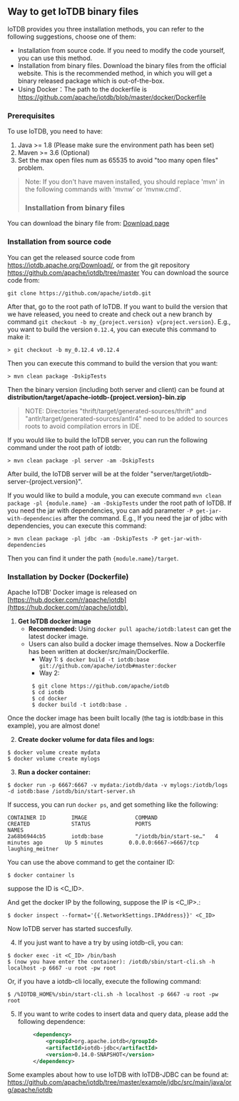 <!--

    Licensed to the Apache Software Foundation (ASF) under one
    or more contributor license agreements.  See the NOTICE file
    distributed with this work for additional information
    regarding copyright ownership.  The ASF licenses this file
    to you under the Apache License, Version 2.0 (the
    "License"); you may not use this file except in compliance
    with the License.  You may obtain a copy of the License at
    
        http://www.apache.org/licenses/LICENSE-2.0
    
    Unless required by applicable law or agreed to in writing,
    software distributed under the License is distributed on an
    "AS IS" BASIS, WITHOUT WARRANTIES OR CONDITIONS OF ANY
    KIND, either express or implied.  See the License for the
    specific language governing permissions and limitations
    under the License.

-->

## Way to get IoTDB binary files

IoTDB provides you three installation methods, you can refer to the following suggestions, choose one of them:

* Installation from source code. If you need to modify the code yourself, you can use this method.
* Installation from binary files. Download the binary files from the official website. This is the recommended method, in which you will get a binary released package which is out-of-the-box.
* Using Docker：The path to the dockerfile is https://github.com/apache/iotdb/blob/master/docker/Dockerfile

### Prerequisites

To use IoTDB, you need to have:

1. Java >= 1.8 (Please make sure the environment path has been set)
2. Maven >= 3.6 (Optional)
3. Set the max open files num as 65535 to avoid "too many open files" problem.

>Note: If you don't have maven installed, you should replace 'mvn' in the following commands with 'mvnw' or 'mvnw.cmd'.
>
>### Installation from  binary files

You can download the binary file from:
[Download page](https://iotdb.apache.org/Download/)

### Installation from source code

You can get the released source code from https://iotdb.apache.org/Download/, or from the git repository https://github.com/apache/iotdb/tree/master
You can download the source code from:

```
git clone https://github.com/apache/iotdb.git
```

After that, go to the root path of IoTDB. If you want to build the version that we have released, you need to create and check out a new branch by command `git checkout -b my_{project.version} v{project.version}`. E.g., you want to build the version `0.12.4`, you can execute this command to make it:

```shell
> git checkout -b my_0.12.4 v0.12.4
```

Then you can execute this command to build the version that you want:

```
> mvn clean package -DskipTests
```

Then the binary version (including both server and client) can be found at **distribution/target/apache-iotdb-{project.version}-bin.zip**

> NOTE: Directories "thrift/target/generated-sources/thrift" and "antlr/target/generated-sources/antlr4" need to be added to sources roots to avoid compilation errors in IDE.

If you would like to build the IoTDB server, you can run the following command under the root path of iotdb:

```
> mvn clean package -pl server -am -DskipTests
```

After build, the IoTDB server will be at the folder "server/target/iotdb-server-{project.version}". 

If you would like to build a module, you can execute command `mvn clean package -pl {module.name} -am -DskipTests` under the root path of IoTDB.
If you need the jar with dependencies, you can add parameter `-P get-jar-with-dependencies` after the command. E.g., If you need the jar of jdbc with dependencies, you can execute this command:

```shell
> mvn clean package -pl jdbc -am -DskipTests -P get-jar-with-dependencies
```

Then you can find it under the path `{module.name}/target`.

### Installation by Docker (Dockerfile)

Apache IoTDB' Docker image is released on [https://hub.docker.com/r/apache/iotdb](https://hub.docker.com/r/apache/iotdb),


1. **Get IoTDB docker image**
   - **Recommended:** Using `docker pull apache/iotdb:latest` can get the latest docker image.
   - Users can also build a docker image themselves. Now a Dockerfile has been written at docker/src/main/Dockerfile.
     - Way 1: `$ docker build -t iotdb:base git://github.com/apache/iotdb#master:docker`
     - Way 2: 
     ```shell
      $ git clone https://github.com/apache/iotdb
      $ cd iotdb
      $ cd docker
      $ docker build -t iotdb:base .
		```

Once the docker image has been built locally (the tag is iotdb:base in this example), you are almost done!

2. **Create docker volume for data files and logs:**
```shell
$ docker volume create mydata
$ docker volume create mylogs
```
3. **Run a docker container:**
```shell
$ docker run -p 6667:6667 -v mydata:/iotdb/data -v mylogs:/iotdb/logs -d iotdb:base /iotdb/bin/start-server.sh
```
If success, you can run `docker ps`, and get something like the following:
```
CONTAINER ID        IMAGE               COMMAND                  CREATED             STATUS              PORTS                               NAMES
2a68b6944cb5        iotdb:base          "/iotdb/bin/start-se…"   4 minutes ago       Up 5 minutes        0.0.0.0:6667->6667/tcp              laughing_meitner
```
You can use the above command to get the container ID:
```shell
$ docker container ls
```
suppose the ID is <C_ID>.

And get the docker IP by the following, suppose the IP is <C_IP>.:
```shell
$ docker inspect --format='{{.NetworkSettings.IPAddress}}' <C_ID>
```
Now IoTDB server has started succesfully.

4. If you just want to have a try by using iotdb-cli, you can:
```shell
$ docker exec -it <C_ID> /bin/bash
$ (now you have enter the container): /iotdb/sbin/start-cli.sh -h localhost -p 6667 -u root -pw root
```

Or,  if you have a iotdb-cli locally, execute the following command: 
```shell
$ /%IOTDB_HOME%/sbin/start-cli.sh -h localhost -p 6667 -u root -pw root
```
5. If you want to write codes to insert data and query data, please add the following dependence:
```xml
        <dependency>
            <groupId>org.apache.iotdb</groupId>
            <artifactId>iotdb-jdbc</artifactId>
            <version>0.14.0-SNAPSHOT</version>
        </dependency>
```
Some examples about how to use IoTDB with IoTDB-JDBC can be found at: https://github.com/apache/iotdb/tree/master/example/jdbc/src/main/java/org/apache/iotdb
